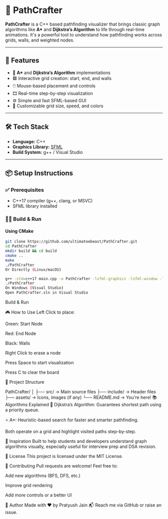 # 🧭 PathCrafter

**PathCrafter** is a C++ based pathfinding visualizer that brings classic graph algorithms like **A\*** and **Dijkstra’s Algorithm** to life through real-time animations. It's a powerful tool to understand how pathfinding works across grids, walls, and weighted nodes.

---

## 🚀 Features

- 🧠 **A\*** and **Dijkstra’s Algorithm** implementations  
- 🟩 Interactive grid creation: start, end, and walls  
- 🖱️ Mouse-based placement and controls  
- 🎞️ Real-time step-by-step visualization  
- ⚙️ Simple and fast SFML-based GUI  
- 🧱 Customizable grid size, speed, and colors

---


## 🛠️ Tech Stack

- **Language:** C++  
- **Graphics Library:** [SFML](https://www.sfml-dev.org/)  
- **Build System:** g++ / Visual Studio  

---

## 📦 Setup Instructions

### ✅ Prerequisites

- C++17 compiler (g++, clang, or MSVC)
- SFML library installed

### 🧑‍💻 Build & Run

#### Using CMake
```bash
git clone https://github.com/ultimateebeast/PathCrafter.git
cd PathCrafter
mkdir build && cd build
cmake ..
make
./PathCrafter
Or Directly (Linux/macOS)

g++ -std=c++17 main.cpp -o PathCrafter -lsfml-graphics -lsfml-window -lsfml-system
./PathCrafter
On Windows (Visual Studio)
Open PathCrafter.sln in Visual Studio
```
Build & Run

🎮 How to Use
Left Click to place:

Green: Start Node

Red: End Node

Black: Walls

Right Click to erase a node

Press Space to start visualization

Press C to clear the board

📁 Project Structure

PathCrafter/
│
├── src/                 → Main source files
├── include/             → Header files
├── assets/              → Icons, images (if any)
└── README.md            → You're here!
📚 Algorithms Explained
🔷 Dijkstra’s Algorithm: Guarantees shortest path using a priority queue.

⭐ A*: Heuristic-based search for faster and smarter pathfinding.

Both operate on a grid and highlight visited paths step-by-step.

🧠 Inspiration
Built to help students and developers understand graph algorithms visually, especially useful for interview prep and DSA revision.

📝 License
This project is licensed under the MIT License.

🤝 Contributing
Pull requests are welcome! Feel free to:

Add new algorithms (BFS, DFS, etc.)

Improve grid rendering

Add more controls or a better UI

👤 Author
Made with ❤️ by Pratyush Jain
📬 Reach me via GitHub or raise an issue.
